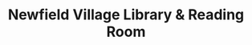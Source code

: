 ---
layout: repo
title: "Newfield Village Library & Reading Room"
id: 3062
permalink: repos/3062/
---